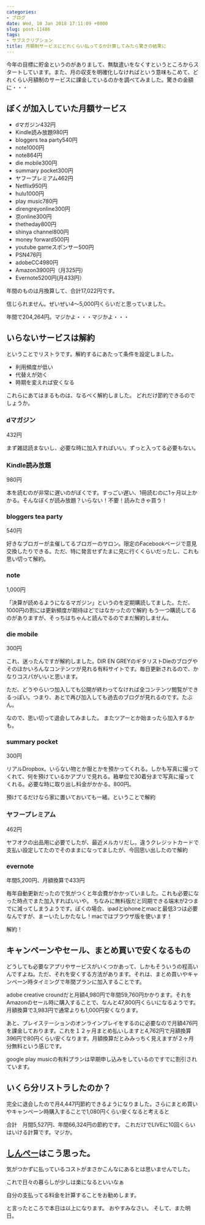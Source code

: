 ```yaml
---
categories:
- ブログ
date: Wed, 10 Jan 2018 17:11:09 +0000
slug: post-11486
tags:
- サブスクリプション
title: 月額制サービスにどれくらい払ってるか計算してみたら驚きの結果に
---
```


今年の目標に貯金というのがありまして、無駄遣いをなくすというところからスタートしています。また、月の収支を明確化しなければという意味もこめて、どれくらい月額制のサービスに課金しているのかを調べてみました。驚きの金額に・・・

<!--more-->
<h2>ぼくが加入していた月額サービス</h2>
<ul>
 	<li>dマガジン432円</li>
 	<li>Kindle読み放題980円</li>
 	<li>bloggers tea party540円</li>
 	<li>note1000円</li>
 	<li>note864円</li>
 	<li>die mobile300円</li>
 	<li>summary pocket300円</li>
 	<li>ヤフープレミアム462円</li>
 	<li>Netflix950円</li>
 	<li>hulu1000円</li>
 	<li>play music780円</li>
 	<li>direngreyonline300円</li>
 	<li>京online300円</li>
 	<li>thetheday800円</li>
 	<li>shinya channel800円</li>
 	<li>money forward500円</li>
 	<li>youtube gameスポンサー500円</li>
 	<li>PSN476円</li>
 	<li>adobeCC4980円</li>
 	<li>Amazon3900円（月325円）</li>
 	<li>Evernote5200円(月433円）</li>
</ul>
年間のものは月換算して、合計17,022円です。

信じられません。ぜいぜい4〜5,000円くらいだと思っていました。

年間で204,264円。マジかよ・・・マジかよ・・・
<h2>いらないサービスは解約</h2>
ということでリストラです。解約するにあたって条件を設定しました。
<ul>
 	<li>利用頻度が低い</li>
 	<li>代替えが効く</li>
 	<li>時期を変えれば安くなる</li>
</ul>
これらにあてはまるものは、なるべく解約しました。
どれだけ節約できるのでしょうか。
<h3>dマガジン</h3>
432円

まず雑誌読まないし、必要な時に加入すればいい。ずっと入ってる必要もない。
<h3>Kindle読み放題</h3>
980円

本を読むのが非常に遅いのがぼくです。すっごい遅い、1冊読むのに1ヶ月以上かかる。そんなぼくが読み放題？いらない！不要！読みたきゃ買う！
<h3>bloggers tea party</h3>
540円

好きなブロガーが主催してるブロガーのサロン。限定のFacebookページで意見交換したりできる。ただ、特に発言せずたまに見に行くくらいだったし、これも思い切って解約。
<h3>note</h3>
1,000円

「決算が読めるようになるマガジン」というのを定期購読してました。ただ、1000円の割には更新頻度が期待ほどではなかったので解約
もう一つ購読してるのがありますが、そっちはちゃんと読んでるのでまだ解約しません。
<h3>die mobile</h3>
300円

これ、迷ったんですが解約しました。DIR EN GREYのギタリストDieのブログやそのほかいろんなコンテンツが見れる有料サイトです。毎日更新されるので、かなりコスパがいいと思います。

ただ、どうやらいつ加入しても公開が終わってなければ全コンテンツ閲覧ができるっぽい。つまり、あとで再び加入しても過去のブログが見れるのです。たぶん。

なので、思い切って退会してみました。
またツアーとか始まったら加入するかも。
<h3>summary pocket</h3>
300円

リアルDropbox。いらない物とか服とかを預かってくれる。しかも写真に撮ってくれて、何を預けているかアプリで見れる。箱単位で30着分まで写真に撮ってくれる。必要な時に取り出し料金がかかる。800円。

預けてるだけなら家に置いておいても一緒。ということで解約
<h3>ヤフープレミアム</h3>
462円

ヤフオクの出品用に必要でしたが、最近メルカリだし。違うクレジットカードで支払い設定してたのでそのままになってましたが、今回思い出したので解約
<h3>evernote</h3>
年間5,200円、月額換算で433円

毎年自動更新だったので気がつくと年会費がかかっていました。これも必要になった時点でまた加入すればいいや。
ちなみに無料版だと同期できる端末が2つまでに減ってしまうようです。ぼくの場合、ipadとiphoneとmacと最低3つは必要なんですが、まーいたしかたなし！macではブラウザ版を使います！

解約！
<h2>キャンペーンやセール、まとめ買いで安くなるもの</h2>
どうしても必要なアプリやサービスがいくつかあって、しかもそういうの程高いんですよね。ただ、それを安くする方法があります。それは、まとめ買いやキャンペーン時タイミングで年間プランに加入することです。

adobe creative croundだと月額4,980円で年間59,760円かかります。それをAmazonのセール時に購入することで、なんと47,800円くらいになるようです。月額換算で3,983円で通常よりも1,000円安くなります。

あと、プレイステーションのオンラインプレイをするのに必要なので月額476円を課金しております。これを１２ヶ月まとめ払いしますと4,762円で月額換算396円で80円くらい安くなります。月額換算だとみみっちく見えますが２ヶ月分無料という感じです。

google play musicの有料プランは早期申し込みをしているのですでに割引されています。
<h2>いくら分リストラしたのか？</h2>
完全に退会したので月4,447円節約できるようになりました。さらにまとめ買いやキャンペーン時購入することで1,080円くらい安くなると考えると

合計　月間5,527円、年間66,324円の節約です。
これだけでLIVEに10回くらいはいける計算です。マジか。
<h2><a href="https://twitter.com/s_s_p_y">しんぺー</a>はこう思った。</h2>
気がつかずに払っているコストがまさかこんなにあるとは思いませんでした。

これで日々の暮らしが少しは楽になるといいなぁ

自分の支払ってる料金を計算することをお勧めします。

と言ったところで本日は以上になります。
おやすみなさい。
そして、また明日。